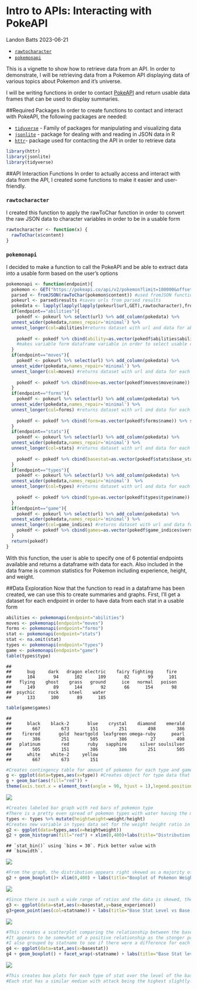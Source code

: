 Intro to APIs: Interacting with PokeAPI
================
Landon Batts
2023-06-21

- <a href="#rawtocharacter"
  id="toc-rawtocharacter"><code>rawtocharacter</code></a>
- <a href="#pokemonapi" id="toc-pokemonapi"><code>pokemonapi</code></a>

This is a vignette to show how to retrieve data from an API. In order to
demonstrate, I will be retrieving data from a Pokemon API displaying
data of various topics about Pokemon and it’s universe.

I will be writing functions in order to contact
[PokeAPI](https://pokeapi.co/) and return usable data frames that can be
used to display summaries.

\##Required Packages In order to create functions to contact and
interact with PokeAPI, the following packages are needed:

- [`tidyverse`](https://www.tidyverse.org/packages/) - Family of
  packages for manipulating and visualizing data
- [`jsonlite`](https://cran.r-project.org/web/packages/jsonlite/index.html) -
  package for dealing with and reading in JSON data in R
- [`httr`](https://cran.r-project.org/web/packages/httr/vignettes/quickstart.html)-
  package used for contacting the API in order to retrieve data

``` r
library(httr)
library(jsonlite)
library(tidyverse)
```

\##API Interaction Functions In order to actually access and interact
with data from the API, I created some functions to make it easier and
user-friendly.

### `rawtocharacter`

I created this function to apply the rawToChar function in order to
convert the raw JSON data to character variables in order to be in a
usable form

``` r
rawtocharacter <- function(x) {
  rawToChar(x$content)
}
```

### `pokemonapi`

I decided to make a function to call the PokeAPI and be able to extract
data into a usable form based on the user’s options

``` r
pokemonapi <- function(endpoint){
  pokemon <- GET("https://pokeapi.co/api/v2/pokemon?limit=100000&offset=0") #GET function calls to PokeAPI
  parsed <- fromJSON(rawToChar(pokemon$content)) #used fromJSON function to get parsed data in character form
  pokeurl <- parsed$results #saves urls from parsed results
  pokedata <- lapply(lapply(lapply(pokeurl$url,GET),rawtocharacter),fromJSON) #applies GET function to each url in order to get data from all endpoints
  if(endpoint=="abilities"){
    pokedf <- pokeurl %>% select(url) %>% add_column(pokedata) %>%
  unnest_wider(pokedata,names_repair='minimal') %>% 
  unnest_longer(col=abilities)#returns dataset with url and data for ability for each pokemon
    
    pokedf <- pokedf %>% cbind(ability=as.vector(pokedf$abilities$ability$name)) %>% select(name,ability,base_experience,height,weight)
    #makes variable form dataframe variable in order to select usable columns
  }
  if(endpoint=="moves"){
    pokedf <- pokeurl %>% select(url) %>% add_column(pokedata) %>%
  unnest_wider(pokedata,names_repair='minimal') %>% 
  unnest_longer(col=moves) #returns dataset with url and data for each move for every pokemon from moves endpoint
    
    pokedf <- pokedf %>% cbind(move=as.vector(pokedf$moves$move$name)) %>% select(name,move,base_experience,height,weight)
  }
  if(endpoint=="forms"){
    pokedf <- pokeurl %>% select(url) %>% add_column(pokedata) %>%
  unnest_wider(pokedata,names_repair='minimal') %>% 
  unnest_longer(col=forms) #returns dataset with url and data for each form for every pokemon from form endpoint
    
    pokedf <- pokedf %>% cbind(form=as.vector(pokedf$forms$name)) %>% select(name,form,base_experience,height,weight)
  }
  if(endpoint=="stats"){
    pokedf <- pokeurl %>% select(url) %>% add_column(pokedata) %>%
  unnest_wider(pokedata,names_repair='minimal') %>% 
  unnest_longer(col=stats) #returns dataset with url and data for each stat and their level for every pokemon from stats endpoint
    
    pokedf <- pokedf %>% cbind(basestat=as.vector(pokedf$stats$base_stat),statname=as.vector(pokedf$stats$stat$name)) %>% select(name,statname,basestat,base_experience,height,weight)
  }
  if(endpoint=="types"){
    pokedf <- pokeurl %>% select(url) %>% add_column(pokedata) %>%
  unnest_wider(pokedata,names_repair='minimal')  %>%
  unnest_longer(col=types) #returns dataset with url and data for each type for every pokemon from types endpoint
    
    pokedf <- pokedf %>% cbind(type=as.vector(pokedf$types$type$name)) %>% select(name,type,base_experience,height,weight)
  }
  if(endpoint=="game"){
    pokedf <- pokeurl %>% select(url) %>% add_column(pokedata) %>%
  unnest_wider(pokedata,names_repair='minimal') %>% 
  unnest_longer(col=game_indices) #returns dataset with url and data for each game that the Pokemon are included for every pokemon from the game_indices endpoint
    pokedf <- pokedf %>% cbind(games=as.vector(pokedf$game_indices$version$name)) %>% select(name,games,base_experience,height,weight)
  }
  return(pokedf)
}
```

With this function, the user is able to specify one of 6 potential
endpoints available and returns a dataframe with data for each. Also
included in the data frame is common statistics for Pokemon including
experience, height, and weight.

\##Data Exploration Now that the function to read in a dataframe has
been created, we can use this to create summaries and graphs. First,
I’ll get a dataset for each endpoint in order to have data from each
stat in a usable form

``` r
abilities <- pokemonapi(endpoint="abilities")
moves <- pokemonapi(endpoint="moves")
forms <- pokemonapi(endpoint="forms")
stat <- pokemonapi(endpoint="stats")
stat <- na.omit(stat)
types <- pokemonapi(endpoint="types")
game <- pokemonapi(endpoint="game")
table(types$type)
```

    ## 
    ##      bug     dark   dragon electric    fairy fighting     fire 
    ##      104       94      102      109       82       99      101 
    ##   flying    ghost    grass   ground      ice   normal   poison 
    ##      149       89      144       92       66      154       98 
    ##  psychic     rock    steel    water 
    ##      133      100       89      185

``` r
table(game$games)
```

    ## 
    ##      black    black-2       blue    crystal    diamond    emerald 
    ##        667        673        151        251        498        386 
    ##    firered       gold  heartgold  leafgreen omega-ruby      pearl 
    ##        386        251        505        386         27        498 
    ##   platinum        red       ruby   sapphire     silver soulsilver 
    ##        505        151        386        386        251        505 
    ##      white    white-2     yellow 
    ##        667        673        151

``` r
#Creates contingency table for amount of pokemon for each type and games they are in
g <- ggplot(data=types,aes(x=type)) #Creates object for type data that can be used to create plots
g + geom_bar(aes(fill="red")) +
theme(axis.text.x = element_text(angle = 90, hjust = 1),legend.position = "none") + labs(x="Pokemon Type",y="Count",title="Pokemon Type Bar Graph")
```

![](README_files/figure-gfm/unnamed-chunk-78-1.png)<!-- -->

``` r
#Creates labeled bar graph with red bars of pokemon type
#There is a pretty even spread of pokemon types with water having the most pokemon and ice having the least
types <- types %>% mutate(heightweight=weight/height)
#Creates new variable in types data set for the weight height ratio in order to have a continuous variable for plots
g2 <- ggplot(data=types,aes(x=heightweight))
g2 + geom_histogram(fill="red") + xlim(0,400)+labs(title="Distribution of Weight/Height Ratio", x="Weight/Height Ratio",y="Count")
```

    ## `stat_bin()` using `bins = 30`. Pick better value with
    ## `binwidth`.

![](README_files/figure-gfm/unnamed-chunk-78-2.png)<!-- -->

``` r
#From the graph, the distribution appears right skewed as a majority of pokemon are smaller with some larger ones such as snorlax
g2 + geom_boxplot()+ xlim(0,400) + labs(title="Boxplot of Pokemon Weight/Height Ratio",x="Weight/Height Ratio")
```

![](README_files/figure-gfm/unnamed-chunk-78-3.png)<!-- -->

``` r
#Since there is such a wide range of ratios and the data is skewed, there are many outliers present. It appears that the median ratio is around 30 while the maximum is all the way at nearly 1000
g3 <- ggplot(data=stat,aes(x=basestat,y=base_experience))
g3+geom_point(aes(col=statname)) + labs(title="Base Stat Level vs Base XP", x="Base Stat",y="Base Experience")
```

![](README_files/figure-gfm/unnamed-chunk-78-4.png)<!-- -->

``` r
#This creates a scatterplot comparing the relationship between the base level of a Pokemons stat with their base level experience
#It appears to be somewhat of a positive relationship as the stonger pokemon tend to have more experience.
#I also grouped by statname to see if there were a difference for each type of stat although all stats seem to increase along with experience as well
g4 <- ggplot(data=stat,aes(x=basestat))
g4 + geom_boxplot() + facet_wrap(~statname) + labs(title="Base Stat level for each Stat Type",x="Base Stat")
```

![](README_files/figure-gfm/unnamed-chunk-78-5.png)<!-- -->

``` r
#This creates box plots for each type of stat over the level of the base stat for each pokemon.
#Each stat has a similar median with attack being the highest slightly. Although, hp has more outliers and a higher max.
```
